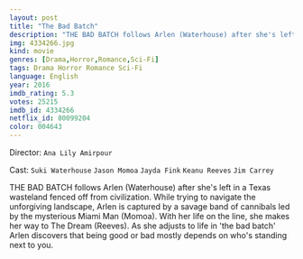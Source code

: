 ```yaml
---
layout: post
title: "The Bad Batch"
description: "THE BAD BATCH follows Arlen (Waterhouse) after she's left in a Texas wasteland fenced off from civilization. While trying to navigate the unforgiving landscape, Arlen is captured by a savage band of cannibals led by the mysterious Miami Man (Momoa). With her life on the line, she makes her way to The Dream (Reeves). As she adjusts to life in 'the bad batch' Arlen discovers that being good or bad mostly depends on who's standing next to you..."
img: 4334266.jpg
kind: movie
genres: [Drama,Horror,Romance,Sci-Fi]
tags: Drama Horror Romance Sci-Fi 
language: English
year: 2016
imdb_rating: 5.3
votes: 25215
imdb_id: 4334266
netflix_id: 80099204
color: 004643
---
```

Director: `Ana Lily Amirpour`  

Cast: `Suki Waterhouse` `Jason Momoa` `Jayda Fink` `Keanu Reeves` `Jim Carrey` 

THE BAD BATCH follows Arlen (Waterhouse) after she's left in a Texas wasteland fenced off from civilization. While trying to navigate the unforgiving landscape, Arlen is captured by a savage band of cannibals led by the mysterious Miami Man (Momoa). With her life on the line, she makes her way to The Dream (Reeves). As she adjusts to life in 'the bad batch' Arlen discovers that being good or bad mostly depends on who's standing next to you.
